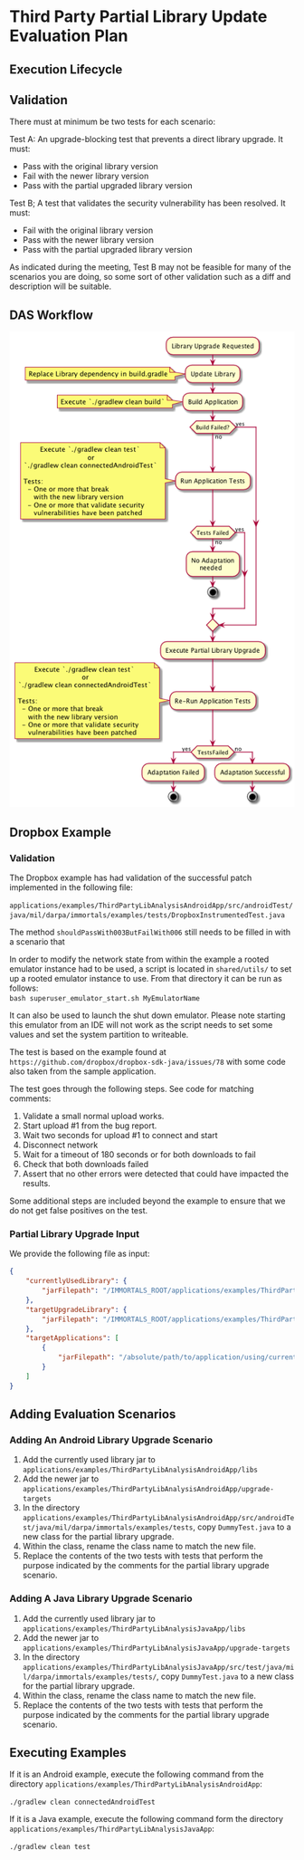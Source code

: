 # Third Party Partial Library Update Evaluation Plan

## Execution Lifecycle


## Validation

There must at minimum be two tests for each scenario:

Test A: An upgrade-blocking test that prevents a direct library upgrade. It must:  
  - Pass with the original library version
  - Fail with the newer library version
  - Pass with the partial upgraded library version


Test B; A test that validates the security vulnerability has been resolved. It must:
  - Fail with the original library version
  - Pass with the newer library version
  - Pass with the partial upgraded library version

As indicated during the  meeting, Test B may not be feasible for many of the scenarios you are doing, so some sort of 
other validation such as a diff and description will be suitable.


## DAS Workflow

![ActivityDiagram](Phase2CP3PartialLibraryUpgrade.png)


## Dropbox Example

### Validation

The Dropbox example has had validation of the successful patch implemented in the following file:

`applications/examples/ThirdPartyLibAnalysisAndroidApp/src/androidTest/java/mil/darpa/immortals/examples/tests/DropboxInstrumentedTest.java`

The method `shouldPassWith003ButFailWith006` still needs to be filled in with a scenario that

In order to modify the network state from within the example a rooted emulator instance had to be used, a script is 
located in `shared/utils/` to set up a rooted emulator instance to use. From that directory it can be run as follows:  
`bash superuser_emulator_start.sh MyEmulatorName`  

It can also be used to launch the shut down emulator. Please note starting this emulator from an IDE will not work 
as the script needs to set some values and set the system partition to writeable. 

The test is based on the example found at `https://github.com/dropbox/dropbox-sdk-java/issues/78` with some code also taken from the sample application.

The test goes through the following steps. See code for matching comments:

1. Validate a small normal upload works.  
2. Start upload #1 from the bug report.  
3. Wait two seconds for upload #1 to connect and start  
4. Disconnect network  
5. Wait for a timeout of 180 seconds or for both downloads to fail  
6. Check that both downloads failed  
7. Assert that no other errors were detected that could have impacted the results.  

Some additional steps are included beyond the example to ensure that we do not get false positives on the test.

### Partial Library Upgrade Input

We provide the following file as input:

```json
{
    "currentlyUsedLibrary": {
        "jarFilepath": "/IMMORTALS_ROOT/applications/examples/ThirdPartyLibAnalysisAndroidApp/libs/dropbox-core-sdk-3.0.3.jar"
    },
    "targetUpgradeLibrary": {
        "jarFilepath": "/IMMORTALS_ROOT/applications/examples/ThirdPartyLibAnalysisAndroidApp/upgrade-targets/dropbox-core-sdk-3.0.6.jar"
    },
    "targetApplications": [
        {
            "jarFilepath": "/absolute/path/to/application/using/currently/used/library.jar"
        }
    ]
}

```

## Adding Evaluation Scenarios

### Adding An Android Library Upgrade Scenario
1. Add the currently used library jar to `applications/examples/ThirdPartyLibAnalysisAndroidApp/libs`
2. Add the newer jar to `applications/examples/ThirdPartyLibAnalysisAndroidApp/upgrade-targets`
3. In the directory 
    `applications/examples/ThirdPartyLibAnalysisAndroidApp/src/androidTest/java/mil/darpa/immortals/examples/tests`,
    copy `DummyTest.java` to a new class for the partial library upgrade.
4. Within the class, rename the class name to match the new file.
5. Replace the contents of the two tests with tests that perform the purpose indicated by the comments for the partial 
   library upgrade scenario.


### Adding A Java Library Upgrade Scenario
1. Add the currently used library jar to `applications/examples/ThirdPartyLibAnalysisJavaApp/libs`
2. Add the newer jar to `applications/examples/ThirdPartyLibAnalysisJavaApp/upgrade-targets`
3. In the directory 
    `applications/examples/ThirdPartyLibAnalysisJavaApp/src/test/java/mil/darpa/immortals/examples/tests/`,
    copy `DummyTest.java` to a new class for the partial library upgrade.
4. Within the class, rename the class name to match the new file.
5. Replace the contents of the two tests with tests that perform the purpose indicated by the comments for the partial 
   library upgrade scenario.

## Executing Examples

If it is an Android example, execute the following command from the directory `applications/examples/ThirdPartyLibAnalysisAndroidApp`:

`./gradlew clean connectedAndroidTest`

If it is a Java example, execute the following command form the directory `applications/examples/ThirdPartyLibAnalysisJavaApp`:

`./gradlew clean test`


